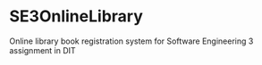 # SE3OnlineLibrary
Online library book registration system for Software Engineering 3 assignment in DIT
